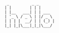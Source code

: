 <!-- language: lang-none -->
      _          _ _       
     | |        | | |      
     | |__   ___| | | ___  
     | '_ \ / _ \ | |/ _ \ 
     | | | |  __/ | | (_) |
     |_| |_|\___|_|_|\___/ 
                       
